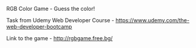 
RGB Color Game - Guess the color! 

Task from Udemy Web Developer Course - https://www.udemy.com/the-web-developer-bootcamp

Link to the game - http://rgbgame.free.bg/
